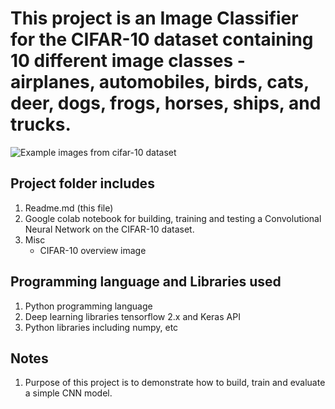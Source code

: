 # This project is an Image Classifier for the CIFAR-10 dataset containing 10 different image classes - airplanes, automobiles, birds, cats, deer, dogs, frogs, horses, ships, and trucks.

![Example images from cifar-10 dataset](https://github.com/vasugupta9/DeepLearningProjects/blob/main/CIFAR10_Image_Classifier/cifar10_img.png)

## Project folder includes
1. Readme.md (this file)
2. Google colab notebook for building, training and testing a Convolutional Neural Network on the CIFAR-10 dataset.
3. Misc
    - CIFAR-10 overview image
  
## Programming language and Libraries used
1. Python programming language
2. Deep learning libraries tensorflow 2.x and Keras API
3. Python libraries including numpy, etc

## Notes
1. Purpose of this project is to demonstrate how to build, train and evaluate a simple CNN model. 
